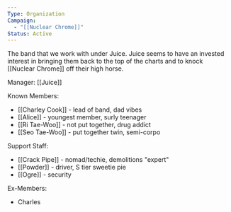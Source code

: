 ```yaml
---
Type: Organization
Campaign:
  - "[[Nuclear Chrome]]"
Status: Active
---
```

The band that we work with under Juice. Juice seems to have an invested interest in bringing them back to the top of the charts and to knock [[Nuclear Chrome]] off their high horse.

Manager: [[Juice]]

Known Members:
- [[Charley Cook]] - lead of band, dad vibes
- [[Alice]] - youngest member, surly teenager
- [[Ri Tae-Woo]] - not put together, drug addict
- [[Seo Tae-Woo]] - put together twin, semi-corpo

Support Staff:
- [[Crack Pipe]] - nomad/techie, demolitions "expert"
- [[Powder]] - driver, S tier sweetie pie
- [[Ogre]] - security

Ex-Members:
- Charles